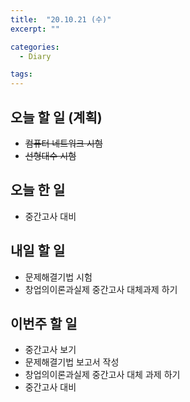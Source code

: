 ```yaml
---
title:  "20.10.21 (수)"
excerpt: ""

categories:
  - Diary

tags:
---
```


## 오늘 할 일 (계획)

- ~~컴퓨터 네트워크 시험~~
- ~~선형대수 시험~~

## 오늘 한 일

- 중간고사 대비

## 내일 할 일

- 문제해결기법 시험
- 창업의이론과실제 중간고사 대체과제 하기

## 이번주 할 일

- 중간고사 보기
- 문제해결기법 보고서 작성
- 창업의이론과실제 중간고사 대체 과제 하기
- 중간고사 대비

<br>

